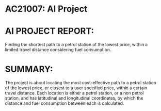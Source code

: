 # AC21007: AI Project

# AI PROJECT REPORT: 
Finding the shortest path to a petrol station of the lowest price, within a limited travel distance considering fuel consumption.

# SUMMARY:
The project is about locating the most cost-effective path to a petrol station of the lowest price, or closest to a user specified price, within a certain travel distance. Each location is either a petrol station, or a non petrol station, and has latitudinal and longitudinal coordinates, by which the distance and fuel consumption between each is calculated.
